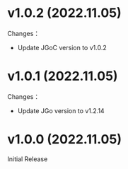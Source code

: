 # v1.0.2 (2022.11.05)
Changes：
* Update JGoC version to v1.0.2

# v1.0.1 (2022.11.05)
Changes：
* Update JGo version to v1.2.14

# v1.0.0 (2022.11.05)
Initial Release